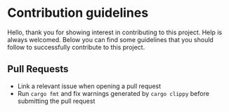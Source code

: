 # Contribution guidelines

Hello, thank you for showing interest in contributing to this project. Help is always welcomed. Below you can find some guidelines that you should follow to successfully contribute to this project.

## Pull Requests

- Link a relevant issue when opening a pull request
- Run `cargo fmt` and fix warnings generated by `cargo clippy` before submitting the pull request